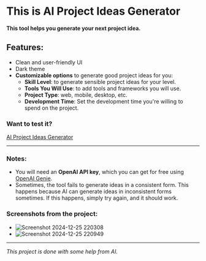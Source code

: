 # This is AI Project Ideas Generator  
**This tool helps you generate your next project idea.**  

## Features:  
- Clean and user-friendly UI  
- Dark theme  
- **Customizable options** to generate good project ideas for you:  
  - **Skill Level**: to generate sensible project ideas for your level.  
  - **Tools You Will Use**: to add tools and frameworks you will use.  
  - **Project Type**: web, mobile, desktop, etc.  
  - **Development Time**: Set the development time you're willing to spend on the project.  

### Want to test it?  
[AI Project Ideas Generator](https://kokojkj.github.io/AI-Project-Ideas-Generator/)  

---

### Notes:  
- You will need an **OpenAI API key**, which you can get for free using [OpenAI Genie](https://app.slack.com/client/T0266FRGM/D0807G0NEEQ).  
- Sometimes, the tool fails to generate ideas in a consistent form. This happens because AI can generate ideas in inconsistent forms sometimes. If this happens, simply try again, and it should work.  

### Screenshots from the project:  
- ![Screenshot 2024-12-25 220308](https://github.com/user-attachments/assets/8b500308-3a39-4b0d-af86-623cc012123a)
- ![Screenshot 2024-12-25 220949](https://github.com/user-attachments/assets/5b598786-4551-4fb9-8a38-a49424a90845)


---

*This project is done with some help from AI.*  
